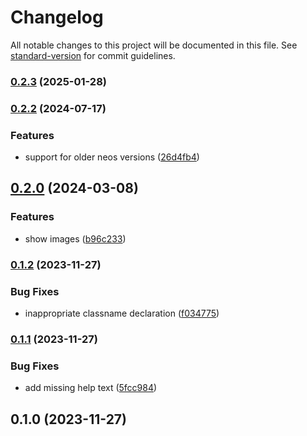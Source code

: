 # Changelog

All notable changes to this project will be documented in this file. See [standard-version](https://github.com/conventional-changelog/standard-version) for commit guidelines.

### [0.2.3](https://github.com/UpAssist/neos-rssfeeed/compare/0.2.2...0.2.3) (2025-01-28)

### [0.2.2](https://github.com/UpAssist/neos-rssfeeed/compare/0.2.1...0.2.2) (2024-07-17)


### Features

* support for older neos versions ([26d4fb4](https://github.com/UpAssist/neos-rssfeeed/commit/26d4fb4ead4073e88651332cbdc14e7fa0d82fcd))

## [0.2.0](https://github.com/UpAssist/neos-rssfeeed/compare/0.1.2...0.2.0) (2024-03-08)


### Features

* show images ([b96c233](https://github.com/UpAssist/neos-rssfeeed/commit/b96c2330e5241776e5ddfd03463a50737d7c5daa))

### [0.1.2](https://github.com/UpAssist/neos-rssfeeed/compare/0.1.1...0.1.2) (2023-11-27)


### Bug Fixes

* inappropriate classname declaration ([f034775](https://github.com/UpAssist/neos-rssfeeed/commit/f034775e59d4bfe7387311a96ed35856bfd20f1f))

### [0.1.1](https://github.com/UpAssist/neos-rssfeeed/compare/0.1.0...0.1.1) (2023-11-27)


### Bug Fixes

* add missing help text ([5fcc984](https://github.com/UpAssist/neos-rssfeeed/commit/5fcc98455fb429ce176a79669f3f44d25def4309))

## 0.1.0 (2023-11-27)
